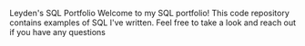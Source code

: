 Leyden's SQL Portfolio
Welcome to my SQL portfolio! This code repository contains examples of SQL I've written. Feel free to take a look and reach out if you have any questions

